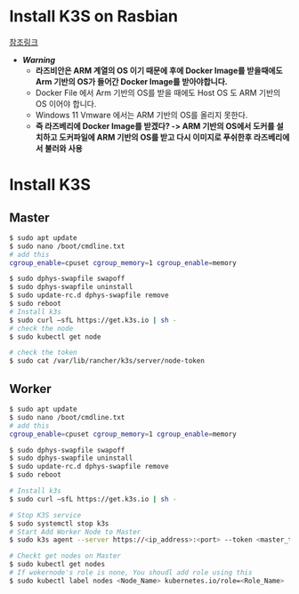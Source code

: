 Install K3S on Rasbian
===

[참조링크](https://medium.com/thinkport/how-to-build-a-raspberry-pi-kubernetes-cluster-with-k3s-76224788576c)
- ***Warning***
  - **라즈비안은 ARM 계열의 OS 이기 때문에 후에 Docker Image를 받을때에도 Arm 기반의 OS가 들어간 Docker Image를 받아야합니다.**
  - Docker File 에서 Arm 기반의 OS를 받을 때에도 Host OS 도 ARM 기반의 OS 이어야 합니다.
  - Windows 11 Vmware 에서는 ARM 기반의 OS를 올리지 못한다.
  - **즉 라즈베리에 Docker Image를 받겠다? -> ARM 기반의 OS에서 도커를 설치하고 도커파일에 ARM 기반의 OS를 받고 다시 이미지로 푸쉬한후 라즈베리에서 불러와 사용**
# Install K3S

## Master
```bash
$ sudo apt update
$ sudo nano /boot/cmdline.txt
# add this
cgroup_enable=cpuset cgroup_memory=1 cgroup_enable=memory

$ sudo dphys-swapfile swapoff
$ sudo dphys-swapfile uninstall
$ sudo update-rc.d dphys-swapfile remove
$ sudo reboot
# Install k3s
$ sudo curl –sfL https://get.k3s.io | sh -
# check the node
$ sudo kubectl get node

# check the token
$ sudo cat /var/lib/rancher/k3s/server/node-token
```

## Worker
```bash
$ sudo apt update
$ sudo nano /boot/cmdline.txt
# add this
cgroup_enable=cpuset cgroup_memory=1 cgroup_enable=memory

$ sudo dphys-swapfile swapoff
$ sudo dphys-swapfile uninstall
$ sudo update-rc.d dphys-swapfile remove
$ sudo reboot

# Install k3s
$ sudo curl –sfL https://get.k3s.io | sh -

# Stop K3S service
$ sudo systemctl stop k3s
# Start Add Worker Node to Master
$ sudo k3s agent --server https://<ip_address>:<port> --token <master_token> --node-name <NODE_NAME>

# Checkt get nodes on Master
$ sudo kubectl get nodes
# If wokernode's role is none, You shoudl add role using this
$ sudo kubectl label nodes <Node_Name> kubernetes.io/role=<Role_Name>
```


